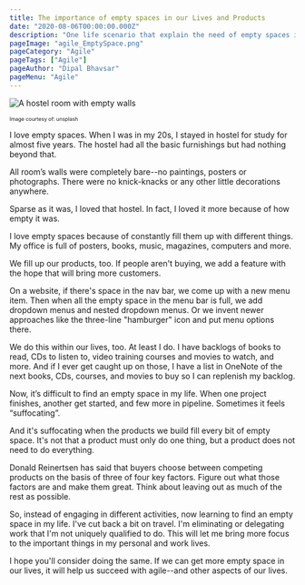 ```yaml
---
title: The importance of empty spaces in our Lives and Products
date: "2020-08-06T00:00:00.000Z"
description: "One life scenario that explain the need of empty spaces in our Lives and Products too"
pageImage: "agile_EmptySpace.png"
pageCategory: "Agile"
pageTags: ["Agile"]
pageAuthor: "Dipal Bhavsar"
pageMenu: "Agile"
---
```



![A hostel room with empty walls](https://images.unsplash.com/photo-1547414876-def1cc35dcbc?ixlib=rb-1.2.1&ixid=eyJhcHBfaWQiOjEyMDd9&w=650&q=80)
<p style="font-size:9px">Image courtesy of: unsplash</p>

I love empty spaces. When I was in my 20s, I stayed in hostel for study for almost five years. The hostel had all the basic furnishings but had nothing beyond that.

All room’s walls were completely bare--no paintings, posters or photographs. There were no knick-knacks or any other little decorations anywhere. 

Sparse as it was, I loved that hostel. In fact, I loved it more because of how empty it was.

I love empty spaces because of constantly fill them up with different things. My office is full of posters, books, music, magazines, computers and more.

We fill up our products, too. If people aren't buying, we add a feature with the hope that will bring more customers.

On a website, if there's space in the nav bar, we come up with a new menu item. Then when all the empty space in the menu bar is full, we add dropdown menus and nested dropdown menus. Or we invent newer approaches like the three-line "hamburger" icon and put menu options there.

We do this within our lives, too. At least I do. I have backlogs of books to read, CDs to listen to, video training courses and movies to watch, and more. And if I ever get caught up on those, I have a list in OneNote of the next books, CDs, courses, and movies to buy so I can replenish my backlog.

Now, it’s difficult to find an empty space in my life. When one project finishes, another get started, and few more in pipeline. Sometimes it feels “suffocating”.

And it's suffocating when the products we build fill every bit of empty space. It's not that a product must only do one thing, but a product does not need to do everything.

Donald Reinertsen has said that buyers choose between competing products on the basis of three of four key factors. Figure out what those factors are and make them great. Think about leaving out as much of the rest as possible.

So, instead of engaging in different activities, now learning to find an empty space in my life. I've cut back a bit on travel. I'm eliminating or delegating work that I'm not uniquely qualified to do. This will let me bring more focus to the important things in my personal and work lives.

I hope you'll consider doing the same. If we can get more empty space in our lives, it will help us succeed with agile--and other aspects of our lives.
